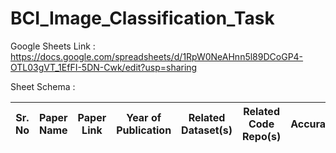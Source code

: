 # BCI_Image_Classification_Task

Google Sheets Link : https://docs.google.com/spreadsheets/d/1RpW0NeAHnn5l89DCoGP4-OTL03gVT_1EfFI-5DN-Cwk/edit?usp=sharing

Sheet Schema : 

| Sr. No | Paper Name | Paper Link | Year of Publication | Related Dataset(s) | Related Code Repo(s) | Accuracy | Limitation | Conclusion | Remarks |
| ------ | ---------- | ---------- | ------------------- | ------------------ | -------------------- | -------- | ---------- | ---------- | ------- |